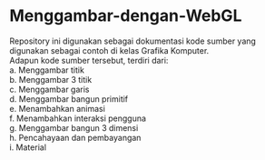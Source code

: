 # Menggambar-dengan-WebGL
Repository ini digunakan sebagai dokumentasi kode sumber yang digunakan sebagai contoh di kelas Grafika Komputer.<br/>
Adapun kode sumber tersebut, terdiri dari:<br/>
a. Menggambar titik<br/>
b. Menggambar 3 titik<br/>
c. Menggambar garis<br/>
d. Menggambar bangun primitif<br/>
e. Menambahkan animasi<br/>
f. Menambahkan interaksi pengguna<br/>
g. Menggambar bangun 3 dimensi<br/>
h. Pencahayaan dan pembayangan<br/>
i. Material<br/>

